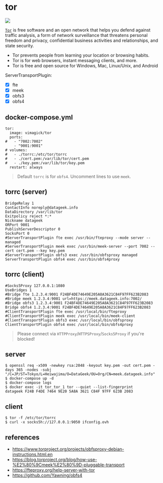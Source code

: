 tor
===

![](https://badge.imagelayers.io/vimagick/tor:latest.svg)

[`Tor`][1] is free software and an open network that helps you defend against
traffic analysis, a form of network surveillance that threatens personal
freedom and privacy, confidential business activities and relationships, and
state security.

- Tor prevents people from learning your location or browsing habits.
- Tor is for web browsers, instant messaging clients, and more.
- Tor is free and open source for Windows, Mac, Linux/Unix, and Android

ServerTransportPlugin:

- [x] fte
- [x] meek
- [x] obfs3
- [x] obfs4

## docker-compose.yml

```
tor:
  image: vimagick/tor
  ports:
#   - "7002:7002"
    - "9001:9001"
# volumes:
#   - ./torrc:/etc/tor/torrc
#   - ./cert.pem:/var/lib/tor/cert.pem
#   - ./key.pem:/var/lib/tor/key.pem
  restart: always
```

> Default `torrc` is for `obfs4`.
> Uncomment lines to use `meek`.

## torrc (server)

```
BridgeRelay 1
ContactInfo noreply@datageek.info
DataDirectory /var/lib/tor
Exitpolicy reject *:*
Nickname datageek
ORPort 9001
PublishServerDescriptor 0
SocksPort 0
#ServerTransportPlugin fte exec /usr/bin/fteproxy --mode server --managed
#ServerTransportPlugin meek exec /usr/bin/meek-server --port 7002 --cert cert.pem --key key.pem
#ServerTransportPlugin obfs3 exec /usr/bin/obfsproxy managed
ServerTransportPlugin obfs4 exec /usr/bin/obfs4proxy
```

## torrc (client)

```
#Socks5Proxy 127.0.0.1:1080
UseBridges 1
#Bridge fte 1.2.3.4:9001 F24BF4DE74649E205A8A3621C84F97FF623B2083
#Bridge meek 1.2.3.4:9001 url=https://meek.datageek.info:7002/
#Bridge obfs3 1.2.3.4:9001 F24BF4DE74649E205A8A3621C84F97FF623B2083
Bridge obfs4 1.2.3.4:9001 F24BF4DE74649E205A8A3621C84F97FF623B2083
#ClientTransportPlugin fte exec /usr/local/bin/fteproxy
#ClientTransportPlugin meek exec /usr/local/bin/meek-client
#ClientTransportPlugin obfs3 exec /usr/local/bin/obfsproxy
ClientTransportPlugin obfs4 exec /usr/local/bin/obfs4proxy
```

> Please connect via `HTTPProxy`/`HTTPSProxy`/`Socks5Proxy` if you're blocked!

## server

```
$ openssl req -x509 -newkey rsa:2048 -keyout key.pem -out cert.pem -days 365 -nodes -subj "/C=JP/ST=Tokyo/L=Heiwajima/O=DataGeek/OU=Org/CN=meek.datageek.info"
$ docker-compose up -d
$ docker-compose logs
$ docker exec -it tor_tor_1 tor --quiet --list-fingerprint
datageek F24B F4DE 7464 9E20 5A8A 3621 C84F 97FF 623B 2083
```

## client

```
$ tor -f /etc/tor/torrc
$ curl -x socks5h://127.0.0.1:9050 ifconfig.ovh
```

## references

- https://www.torproject.org/projects/obfsproxy-debian-instructions.html.en
- https://blog.torproject.org/blog/how-use-%E2%80%9Cmeek%E2%80%9D-pluggable-transport
- https://fteproxy.org/help-server-with-tor
- https://github.com/Yawning/obfs4

[1]: https://www.torproject.org/
